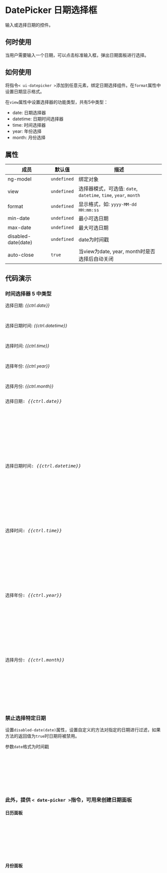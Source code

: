 # DatePicker 日期选择框

输入或选择日期的控件。

## 何时使用

当用户需要输入一个日期，可以点击标准输入框，弹出日期面板进行选择。

## 如何使用

将指令`< ui-datepicker >`添加到任意元素，绑定日期选择组件。在`format`属性中设置日期显示格式。

在`view`属性中设置选择器的功能类型，共有5中类型：

- date: 日期选择器
- datetime: 日期时间选择器
- time: 时间选择器
- year: 年份选择
- month: 月份选择


## 属性

| 成员 	| 默认值	| 描述	| 
| -------| ----| ---| 
| ng-model	| `undefined`	| 绑定对象	| 
| view	| `undefined`	| 选择器模式，可选值: `date`, `datetime`, `time`, `year`, `month`	| 
| format		| `undefined`		| 显示格式，如: `yyyy-MM-dd HH:mm:ss`	| 
| min-date		| `undefined`		| 最小可选日期	| 
| max-date		| `undefined`		| 最大可选日期	| 
| disabled-date(date)		| `undefined`		| date为时间戳	| 
| auto-close	| 	`true`		| 当view为date, year, month时是否选择后自动关闭	| 

## 代码演示

### 时间选择器 5 中类型

<div class="bs-example">
    <p>选择日期: <em>{{ctrl.date}}</em></p>
<div class="row">
    <div class="col-md-4">
        <ui-datepicker ng-model="ctrl.date" view="date" format="yyyy-MM-dd" />
    </div>
</div>
<br />
<p>选择日期时间: <em>{{ctrl.datetime}}</em></p>
<div class="row">
    <div class="col-md-4">
    <ui-datepicker ng-model="ctrl.datetime" view="datetime" format="yyyy-MM-dd HH:mm:ss" />
    </div>
</div>
<br />
<p>选择时间: <em>{{ctrl.time}}</em></p>
<div class="row">
    <div class="col-md-4">
      <ui-datepicker ng-model="ctrl.time" view="time" format="HH:mm:ss" />
    </div>
</div>
<br />
<p>选择年份: <em>{{ctrl.year}}</em></p>
<div class="row">
    <div class="col-md-4">
      <ui-datepicker ng-model="ctrl.year" view="year" format="yyyy" />
    </div>
</div>
<br />
<p>选择月份: <em>{{ctrl.month}}</em></p>
<div class="row">
    <div class="col-md-4">
       <ui-datepicker ng-model="ctrl.month" view="month" format="MM" />
    </div>
</div>
</div>
<ui-clipboard clipboard-target="clipboard1"></ui-clipboard>
<div class="highlight" id="clipboard1">
<pre>
<p>选择日期: <em>{{ctrl.date}}</em></p>
<div class="row">
    <div class="col-md-4">
        <ui-datepicker ng-model="ctrl.date" view="date" format="yyyy-MM-dd" />
    </div>
</div>
<br />
<p>选择日期时间: <em>{{ctrl.datetime}}</em></p>
<div class="row">
    <div class="col-md-4">
    <ui-datepicker ng-model="ctrl.datetime" view="datetime" format="yyyy-MM-dd HH:mm:ss" />
    </div>
</div>
<br />
<p>选择时间: <em>{{ctrl.time}}</em></p>
<div class="row">
    <div class="col-md-4">
      <ui-datepicker ng-model="ctrl.time" view="time" format="HH:mm:ss" />
    </div>
</div>
<br />
<p>选择年份: <em>{{ctrl.year}}</em></p>
<div class="row">
    <div class="col-md-4">
      <ui-datepicker ng-model="ctrl.year" view="year" format="yyyy" />
    </div>
</div>
<br />
<p>选择月份: <em>{{ctrl.month}}</em></p>
<div class="row">
    <div class="col-md-4">
       <ui-datepicker ng-model="ctrl.month" view="month" format="MM" />
    </div>
</div>
</pre>
</div>

### 禁止选择特定日期

设置`disabled-date(date)`属性，设置自定义的方法对指定的日期进行过滤，如果方法的返回值为`true`时日期将被禁用。

参数`date`格式为时间戳

 <div class="bs-example">
 <div class="row">
    <div class="col-md-4">
       <ui-datepicker ng-model="ctrl.datetime" view="datetime" format="yyyy-MM-dd HH:mm:ss" disabled-date="ctrl.disabled(date)"/>
    </div>
</div>
 </div>
 <ui-clipboard clipboard-target="clipboard2"></ui-clipboard>
<div class="highlight" id="clipboard2">
<pre>
<div class="row">
    <div class="col-md-4">
       <ui-datepicker ng-model="ctrl.datetime" view="datetime" format="yyyy-MM-dd HH:mm:ss" disabled-date="ctrl.disabled(date)"/>
    </div>
</div>
</pre>
</div>


### 此外，提供 `< date-picker >`指令，可用来创建日期面板

#### 日历面板

<div class="bs-example">
 <div class="row">
    <div class="col-md-4">
       <date-picker ng-model="ctrl.date" view="date" format="yyyy-MM-dd" />
    </div>
</div>
 </div>
 <ui-clipboard clipboard-target="clipboard4"></ui-clipboard>
<div class="highlight" id="clipboard4">
<pre>
<div class="row">
    <div class="col-md-4">
       <date-picker ng-model="ctrl.date" view="date" format="yyyy-MM-dd" />
    </div>
</div>
</pre>
</div>

#### 月份面板

<div class="bs-example">
 <div class="row">
    <div class="col-md-4">
       <date-picker ng-model="ctrl.date" view="month" format="MM"/>
    </div>
</div>
 </div>
 <ui-clipboard clipboard-target="clipboard5"></ui-clipboard>
<div class="highlight" id="clipboard5">
<pre>
<div class="row">
    <div class="col-md-4">
       <date-picker ng-model="ctrl.date" view="month" format="MM"/>
    </div>
</div>
</pre>
</div>